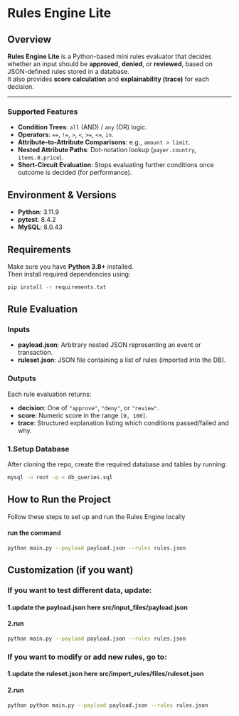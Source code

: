 # Rules Engine Lite

## Overview
**Rules Engine Lite** is a Python-based mini rules evaluator that decides whether an input should be **approved**, **denied**, or **reviewed**, based on JSON-defined rules stored in a database.  
It also provides **score calculation** and **explainability (trace)** for each decision.

---

### Supported Features
- **Condition Trees**: `all` (AND) / `any` (OR) logic.  
- **Operators**: `==`, `!=`, `>`, `<`, `>=`, `<=`, `in`.  
- **Attribute-to-Attribute Comparisons**: e.g., `amount > limit`.  
- **Nested Attribute Paths**: Dot-notation lookup (`payer.country`, `items.0.price`).  
- **Short-Circuit Evaluation**: Stops evaluating further conditions once outcome is decided (for performance).

## Environment & Versions

- **Python**: 3.11.9
- **pytest**: 8.4.2
- **MySQL**: 8.0.43 

## Requirements

Make sure you have **Python 3.8+** installed.  
Then install required dependencies using:

```bash
pip install -r requirements.txt

```

## Rule Evaluation

### Inputs
- **payload.json**: Arbitrary nested JSON representing an event or transaction.  
- **ruleset.json**: JSON file containing a list of rules (imported into the DB).


### Outputs
Each rule evaluation returns:
- **decision**: One of `"approve"`, `"deny"`, or `"review"`.  
- **score**: Numeric score in the range `[0, 100]`.  
- **trace**: Structured explanation listing which conditions passed/failed and why. 

 



### 1.Setup Database
After cloning the repo, create the required database and tables by running:

```bash
mysql -u root -p < db_queries.sql
```
##  How to Run the Project

Follow these steps to set up and run the Rules Engine locally   

#### run the command
```bash
python main.py --payload payload.json --rules rules.json
```
## Customization (if you want)

### If you want to test different data, update:
#### 1.update the payload.json here src/input_files/payload.json
#### 2.run 
```bash
python main.py --payload payload.json --rules rules.json
```

### If you want to modify or add new rules, go to:
#### 1.update the ruleset.json here src/import_rules/files/ruleset.json
#### 2.run 
```bash
python python main.py --payload payload.json --rules rules.json
```
